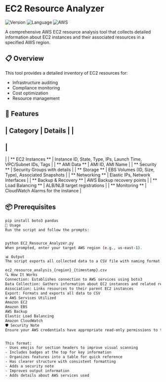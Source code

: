 # EC2 Resource Analyzer

![Version](https://img.shields.io/badge/version-Jan%202025-blue)
![Language](https://img.shields.io/badge/language-Python-green)
![AWS](https://img.shields.io/badge/AWS-EC2%20Analysis-orange)

A comprehensive AWS EC2 resource analysis tool that collects detailed information about EC2 instances and their associated resources in a specified AWS region.

## 📋 Overview

This tool provides a detailed inventory of EC2 resources for:
- Infrastructure auditing
- Compliance monitoring
- Cost optimization
- Resource management

## 🚀 Features

|
 Category 
|
 Details 
|
|
----------
|
---------
|
|
**
EC2 Instances
**
|
 Instance ID, State, Type, IPs, Launch Time, VPC/Subnet IDs, Tags 
|
|
**
AMI Data
**
|
 AMI ID, AMI Name 
|
|
**
Security
**
|
 Security Groups with details 
|
|
**
Storage
**
|
 EBS Volumes (ID, Size, Type), Associated Snapshots 
|
|
**
Networking
**
|
 Elastic IPs, Network Interfaces 
|
|
**
Backup & Recovery
**
|
 AWS Backup recovery points 
|
|
**
Load Balancing
**
|
 ALB/NLB target registrations 
|
|
**
Monitoring
**
|
 CloudWatch Alarms for the instance 
|

## 📦 Prerequisites

```bash
pip install boto3 pandas
🔧 Usage
Run the script and follow the prompts:


python EC2_Resource_Analyzer.py
When prompted, enter your target AWS region (e.g., us-east-1).

📊 Output
The script exports all collected data to a CSV file with naming format:

ec2_resource_analysis_{region}_{timestamp}.csv
🔍 How It Works
Connection: Establishes connection to AWS services using boto3
Data Collection: Gathers information about EC2 instances and related resources
Association: Links resources to their parent EC2 instances
Export: Formats and exports all data to CSV
⚙️ AWS Services Utilized
Amazon EC2
Amazon EBS
AWS Backup
Elastic Load Balancing
Amazon CloudWatch
🛡️ Security Note
Ensure your AWS credentials have appropriate read-only permissions to the required services.


This format:
- Uses emojis for section headers to improve visual scanning
- Includes badges at the top for key information
- Organizes features into a table for quick reference
- Has clearer structure with consistent formatting
- Adds a security note
- Improves output information
- Adds details about AWS services used
